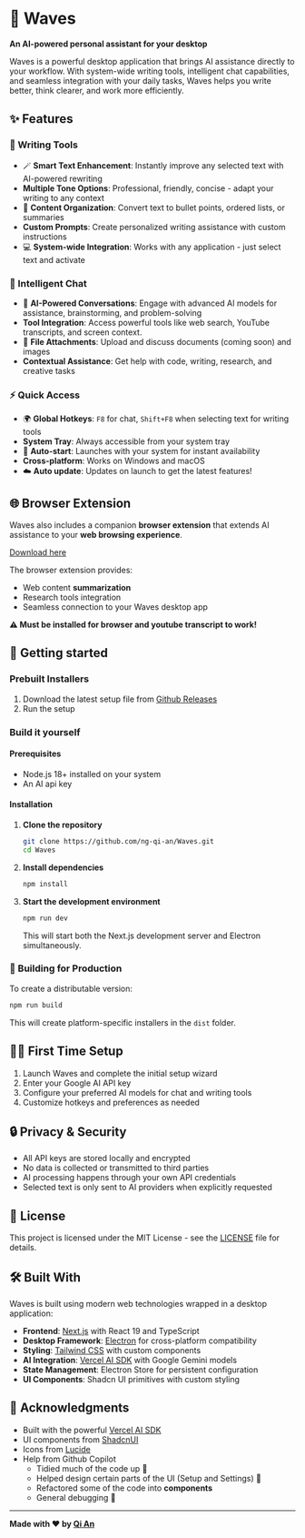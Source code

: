 # 🦊 Waves

**An AI-powered personal assistant for your desktop**

Waves is a powerful desktop application that brings AI assistance directly to your workflow. With system-wide writing tools, intelligent chat capabilities, and seamless integration with your daily tasks, Waves helps you write better, think clearer, and work more efficiently.

## ✨ Features

### 🔧 Writing Tools
- 🪄 **Smart Text Enhancement**: Instantly improve any selected text with AI-powered rewriting
- **Multiple Tone Options**: Professional, friendly, concise - adapt your writing to any context
- 📃 **Content Organization**: Convert text to bullet points, ordered lists, or summaries
- **Custom Prompts**: Create personalized writing assistance with custom instructions
- 💻 **System-wide Integration**: Works with any application - just select text and activate

### 💬 Intelligent Chat
- 👋 **AI-Powered Conversations**: Engage with advanced AI models for assistance, brainstorming, and problem-solving
- **Tool Integration**: Access powerful tools like web search, YouTube transcripts, and screen context.
- 📁 **File Attachments**: Upload and discuss documents (coming soon) and images
- **Contextual Assistance**: Get help with code, writing, research, and creative tasks 

### ⚡ Quick Access
- 🌍 **Global Hotkeys**: `F8` for chat, `Shift+F8` when selecting text for writing tools
- **System Tray**: Always accessible from your system tray
- 🚗 **Auto-start**: Launches with your system for instant availability
- **Cross-platform**: Works on Windows and macOS
- ☁️ **Auto update**: Updates on launch to get the latest features!

## 🌐 Browser Extension

Waves also includes a companion **browser extension** that extends AI assistance to your **web browsing experience**. 

[Download here](https://github.com/ng-qi-an/Waves-Extension)

The browser extension provides:
- Web content **summarization**
- Research tools integration
- Seamless connection to your Waves desktop app

**⚠️ Must be installed for browser and youtube transcript to work!**


## 🚀 Getting started

### Prebuilt Installers
1. Download the latest setup file from [Github Releases](https://github.com/ng-qi-an/Waves/releases)
2. Run the setup

### Build it yourself
#### Prerequisites
- Node.js 18+ installed on your system
- An AI api key

#### Installation

1. **Clone the repository**
   ```bash
   git clone https://github.com/ng-qi-an/Waves.git
   cd Waves
   ```

2. **Install dependencies**
   ```bash
   npm install
   ```

3. **Start the development environment**
   ```bash
   npm run dev
   ```
   This will start both the Next.js development server and Electron simultaneously.


### 🚢 Building for Production

To create a distributable version:

```bash
npm run build
```

This will create platform-specific installers in the `dist` folder.


## 🧑‍💻 First Time Setup

1. Launch Waves and complete the initial setup wizard
2. Enter your Google AI API key
3. Configure your preferred AI models for chat and writing tools
4. Customize hotkeys and preferences as needed




## 🔒 Privacy & Security

- All API keys are stored locally and encrypted
- No data is collected or transmitted to third parties
- AI processing happens through your own API credentials
- Selected text is only sent to AI providers when explicitly requested

## 📝 License

This project is licensed under the MIT License - see the [LICENSE](LICENSE) file for details.



## 🛠️ Built With

Waves is built using modern web technologies wrapped in a desktop application:

- **Frontend**: [Next.js](https://nextjs.org/) with React 19 and TypeScript
- **Desktop Framework**: [Electron](https://electronjs.org/) for cross-platform compatibility
- **Styling**: [Tailwind CSS](https://tailwindcss.com/) with custom components
- **AI Integration**: [Vercel AI SDK](https://sdk.vercel.ai/) with Google Gemini models
- **State Management**: Electron Store for persistent configuration
- **UI Components**: Shadcn UI primitives with custom styling


## 🙏 Acknowledgments

- Built with the powerful [Vercel AI SDK](https://sdk.vercel.ai/)
- UI components from [ShadcnUI](https://radix-ui.com/)
- Icons from [Lucide](https://lucide.dev/)
- Help from Github Copilot
    - Tidied much of the code up 🧹
    - Helped design certain parts of the UI (Setup and Settings) 🎨
    - Refactored some of the code into **components** 
    - General debugging 🐛

---

**Made with ❤️ by [Qi An](https://github.com/ng-qi-an)**

